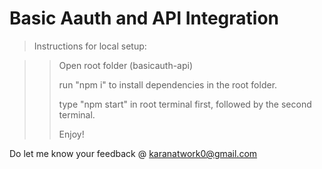 # Basic Aauth and API Integration
 
>Instructions for local setup:

>>Open root folder (basicauth-api)
>>
>>run "npm i" to install dependencies in the root folder.
>>
>>type "npm start" in root terminal first, followed by the second terminal.
>>
>>Enjoy!


Do let me know your feedback @ karanatwork0@gmail.com

